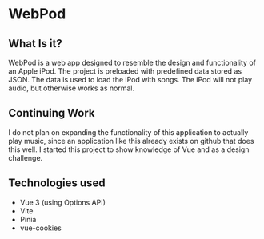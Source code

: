# WebPod

## What Is it?
WebPod is a web app designed to resemble the design and functionality of an Apple iPod. The project is preloaded with predefined data stored as JSON. The data is used to load the iPod with songs. The iPod will not play audio, but otherwise works as normal. 

## Continuing Work
I do not plan on expanding the functionality of this application to actually play music, since an application like this already exists on github that does this well. I started this project to show knowledge of Vue and as a design challenge.

## Technologies used
* Vue 3 (using Options API)
* Vite
* Pinia
* vue-cookies
